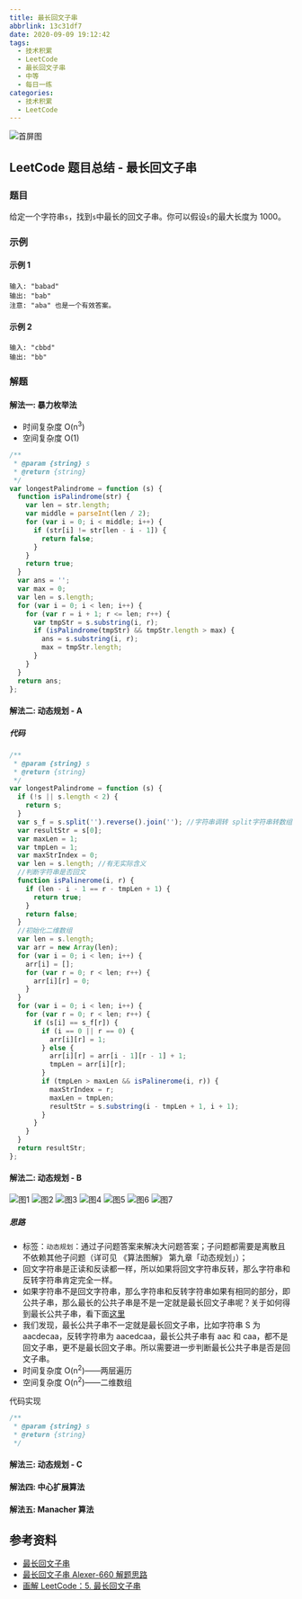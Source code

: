```yaml
---
title: 最长回文子串
abbrlink: 13c31df7
date: 2020-09-09 19:12:42
tags:
  - 技术积累
  - LeetCode
  - 最长回文子串
  - 中等
  - 每日一练
categories:
  - 技术积累
  - LeetCode
---
```


![首屏图](https://s1.ax1x.com/2020/09/09/w3v1nH.jpg)

<!-- more -->

## LeetCode 题目总结 - 最长回文子串

### 题目

给定一个字符串`s`，找到`s`中最长的回文子串。你可以假设`s`的最大长度为 1000。

### 示例

#### 示例 1

```text
输入: "babad"
输出: "bab"
注意: "aba" 也是一个有效答案。
```

#### 示例 2

```text
输入: "cbbd"
输出: "bb"
```

### 解题

#### 解法一: 暴力枚举法

- 时间复杂度 O(n<sup>3</sup>)
- 空间复杂度 O(1)

```js
/**
 * @param {string} s
 * @return {string}
 */
var longestPalindrome = function (s) {
  function isPalindrome(str) {
    var len = str.length;
    var middle = parseInt(len / 2);
    for (var i = 0; i < middle; i++) {
      if (str[i] != str[len - i - 1]) {
        return false;
      }
    }
    return true;
  }
  var ans = '';
  var max = 0;
  var len = s.length;
  for (var i = 0; i < len; i++) {
    for (var r = i + 1; r <= len; r++) {
      var tmpStr = s.substring(i, r);
      if (isPalindrome(tmpStr) && tmpStr.length > max) {
        ans = s.substring(i, r);
        max = tmpStr.length;
      }
    }
  }
  return ans;
};
```

#### 解法二: 动态规划 - A

##### 代码

```js
/**
 * @param {string} s
 * @return {string}
 */
var longestPalindrome = function (s) {
  if (!s || s.length < 2) {
    return s;
  }
  var s_f = s.split('').reverse().join(''); //字符串调转 split字符串转数组 reverse数组顺序调转 join数组拼接字符串
  var resultStr = s[0];
  var maxLen = 1;
  var tmpLen = 1;
  var maxStrIndex = 0;
  var len = s.length; //有无实际含义
  //判断字符串是否回文
  function isPalinerome(i, r) {
    if (len - i - 1 == r - tmpLen + 1) {
      return true;
    }
    return false;
  }
  //初始化二维数组
  var len = s.length;
  var arr = new Array(len);
  for (var i = 0; i < len; i++) {
    arr[i] = [];
    for (var r = 0; r < len; r++) {
      arr[i][r] = 0;
    }
  }
  for (var i = 0; i < len; i++) {
    for (var r = 0; r < len; r++) {
      if (s[i] == s_f[r]) {
        if (i == 0 || r == 0) {
          arr[i][r] = 1;
        } else {
          arr[i][r] = arr[i - 1][r - 1] + 1;
          tmpLen = arr[i][r];
        }
        if (tmpLen > maxLen && isPalinerome(i, r)) {
          maxStrIndex = r;
          maxLen = tmpLen;
          resultStr = s.substring(i - tmpLen + 1, i + 1);
        }
      }
    }
  }
  return resultStr;
};
```

#### 解法二: 动态规划 - B

![图1](https://s1.ax1x.com/2020/09/09/w8iiwD.png)
![图2](https://s1.ax1x.com/2020/09/09/w8iFTe.png)
![图3](https://s1.ax1x.com/2020/09/09/w8iPeO.png)
![图4](https://s1.ax1x.com/2020/09/09/w8iAFH.png)
![图5](https://s1.ax1x.com/2020/09/09/w8i9OK.png)
![图6](https://s1.ax1x.com/2020/09/09/w8iEYd.png)
![图7](https://s1.ax1x.com/2020/09/09/w8iVfA.png)

##### 思路

- 标签：`动态规划`：通过子问题答案来解决大问题答案；子问题都需要是离散且不依赖其他子问题（详可见 《算法图解》 第九章「动态规划」）；
- 回文字符串是正读和反读都一样，所以如果将回文字符串反转，那么字符串和反转字符串肯定完全一样。
- 如果字符串不是回文字符串，那么字符串和反转字符串如果有相同的部分，即公共子串，那么最长的公共子串是不是一定就是最长回文子串呢？关于如何得到最长公共子串，看下面[这里](如何获取最长公共子串)
- 我们发现，最长公共子串不一定就是最长回文子串，比如字符串 S 为 aacdecaa，反转字符串为 aacedcaa，最长公共子串有 aac 和 caa，都不是回文子串，更不是最长回文子串。所以需要进一步判断最长公共子串是否是回文子串。
- 时间复杂度 O(n<sup>2</sup>)——两层遍历
- 空间复杂度 O(n<sup>2</sup>)——二维数组

代码实现

```js
/**
 * @param {string} s
 * @return {string}
 */
```

#### 解法三: 动态规划 - C

#### 解法四: 中心扩展算法

#### 解法五: Manacher 算法

## 参考资料

- [最长回文子串](https://leetcode-cn.com/problems/longest-palindromic-substring/)
- [最长回文子串 Alexer-660 解题思路](https://leetcode-cn.com/problems/longest-palindromic-substring/solution/5-zui-chang-hui-wen-zi-chuan-by-alexer-660/)
- [画解 LeetCode：5. 最长回文子串](https://leetcode-cn.com/problems/longest-palindromic-substring/solution/hua-jie-suan-fa-5-zui-chang-hui-wen-zi-chuan-by-de/)
